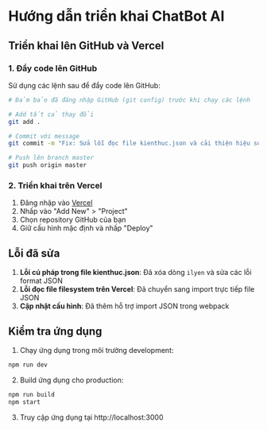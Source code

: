 # Hướng dẫn triển khai ChatBot AI

## Triển khai lên GitHub và Vercel

### 1. Đẩy code lên GitHub

Sử dụng các lệnh sau để đẩy code lên GitHub:

```bash
# Đảm bảo đã đăng nhập GitHub (git config) trước khi chạy các lệnh

# Add tất cả thay đổi
git add .

# Commit với message
git commit -m "Fix: Sửa lỗi đọc file kienthuc.json và cải thiện hiệu suất"

# Push lên branch master
git push origin master
```

### 2. Triển khai trên Vercel

1. Đăng nhập vào [Vercel](https://vercel.com)
2. Nhấp vào "Add New" > "Project"
3. Chọn repository GitHub của bạn
4. Giữ cấu hình mặc định và nhấp "Deploy"

## Lỗi đã sửa

1. **Lỗi cú pháp trong file kienthuc.json**: Đã xóa dòng `ilyen` và sửa các lỗi format JSON
2. **Lỗi đọc file filesystem trên Vercel**: Đã chuyển sang import trực tiếp file JSON
3. **Cập nhật cấu hình**: Đã thêm hỗ trợ import JSON trong webpack

## Kiểm tra ứng dụng

1. Chạy ứng dụng trong môi trường development:
```bash
npm run dev
```

2. Build ứng dụng cho production:
```bash
npm run build
npm start
```

3. Truy cập ứng dụng tại http://localhost:3000 